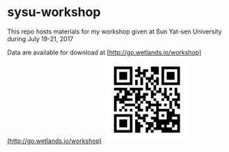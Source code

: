 # sysu-workshop
This repo hosts materials for my workshop given at Sun Yat-sen University during July 19-21, 2017

Data are available for download at [http://go.wetlands.io/workshop](http://go.wetlands.io/workshop)
<img src="images/qr-code.png" width="200">
